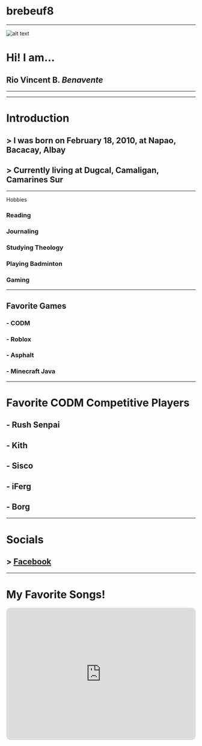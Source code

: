 # brebeuf8
---
![alt text](bba9bf3b-2d68-4bf3-97f1-cd7af90d9429.jpg)

# Hi! I am...
## Rio Vincent B. *Benavente*
---
---
# Introduction
## > I was born on February 18, 2010, at Napao, Bacacay, Albay
## > Currently living at Dugcal, Camaligan, Camarines Sur
---
Hobbies
### Reading
### Journaling
### Studying Theology 
### Playing Badminton
### Gaming
---
## Favorite Games
### - CODM
### - Roblox
### - Asphalt
### - Minecraft Java
---
# Favorite CODM Competitive Players
## - Rush Senpai
## - Kith
## - Sisco
## - iFerg
## - Borg
---
# Socials
## > [Facebook](https://www.facebook.com)
---
# My Favorite Songs!
<iframe style="border-radius:12px" src="https://open.spotify.com/embed/track/5LrN7yUQAzvthd4QujgPFr?utm_source=generator" width="100%" height="352" frameBorder="0" allowfullscreen="" allow="autoplay; clipboard-write; encrypted-media; fullscreen; picture-in-picture" loading="lazy"></iframe>
